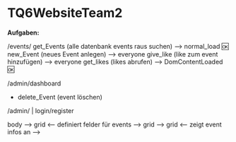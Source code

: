 # TQ6WebsiteTeam2

<strong>Aufgaben:</strong>

/events/<mode>
get_Events (alle datenbank events raus suchen) --> normal_load 🆗
new_Event (neues Event anlegen) --> everyone
give_like (like zum event hinzufügen) --> everyone
get_likes (likes abrufen) --> DomContentLoaded 🆗
    
/admin/dashboard
- delete_Event (event löschen)

/admin/<mode>  |  login/register


body --> grid <-- definiert felder für events -->
grid --> grid <-- zeigt event infos an -->